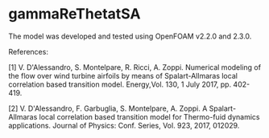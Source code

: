 # gammaReThetatSA
The model was developed and tested using OpenFOAM v2.2.0 and 2.3.0.

References:

[1] V. D'Alessandro, S. Montelpare, R. Ricci, A. Zoppi. Numerical modeling of the flow over wind turbine airfoils by means of Spalart-Allmaras local correlation based transition model. Energy,Vol. 130, 1 July 2017, pp. 402-419.

[2] V. D'Alessandro, F. Garbuglia, S. Montelpare, A. Zoppi. A Spalart-Allmaras local correlation based transition model for Thermo-fuid dynamics applications. Journal of Physics: Conf. Series, Vol. 923, 2017, 012029.
